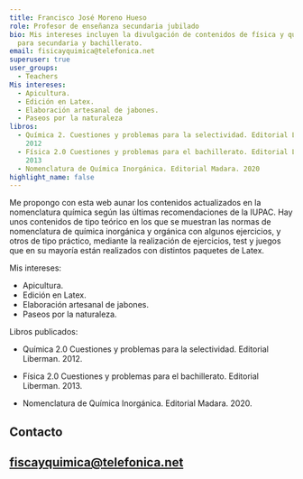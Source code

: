 ```yaml
---
title: Francisco José Moreno Hueso
role: Profesor de enseñanza secundaria jubilado
bio: Mis intereses incluyen la divulgación de contenidos de física y química
  para secundaria y bachillerato.
email: fisicayquimica@telefonica.net
superuser: true
user_groups:
  - Teachers
Mis intereses:
  - Apicultura.
  - Edición en Latex.
  - Elaboración artesanal de jabones.
  - Paseos por la naturaleza
libros:
  - Química 2. Cuestiones y problemas para la selectividad. Editorial Liberman.
    2012
  - Física 2.0 Cuestiones y problemas para el bachillerato. Editorial Liberman.
    2013
  - Nomenclatura de Química Inorgánica. Editorial Madara. 2020
highlight_name: false
---
```


Me propongo con esta web aunar los contenidos actualizados en la nomenclatura química según las últimas recomendaciones de la IUPAC.  Hay unos contenidos de tipo teórico en los que se muestran las normas de nomenclatura de química  inorgánica y orgánica con algunos ejercicios,  y otros de tipo práctico, mediante  la realización de ejercicios, test y juegos que en su mayoría están realizados con distintos paquetes de Latex.

Mis intereses:

  - Apicultura.
  - Edición en Latex.
  - Elaboración artesanal de jabones.
  - Paseos por la naturaleza.

Libros publicados:

  - Química 2.0 Cuestiones y problemas para la selectividad. Editorial Liberman. 2012.

   - Física 2.0 Cuestiones y problemas para el bachillerato. Editorial Liberman. 2013.

   - Nomenclatura de Química Inorgánica. Editorial Madara. 2020.

     

## Contacto

## [fiscayquimica@telefonica.net](mailto:fisicayquimica@telefonica.net)